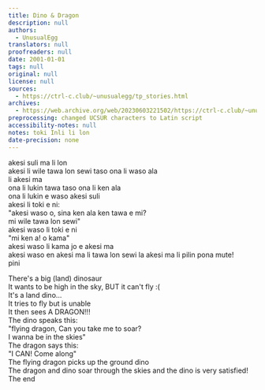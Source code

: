 ```yaml
---
title: Dino & Dragon
description: null
authors:
  - UnusualEgg
translators: null
proofreaders: null
date: 2001-01-01
tags: null
original: null
license: null
sources:
  - https://ctrl-c.club/~unusualegg/tp_stories.html
archives:
  - https://web.archive.org/web/20230603221502/https://ctrl-c.club/~unusualegg/tp_stories.html
preprocessing: changed UCSUR characters to Latin script
accessibility-notes: null
notes: toki Inli li lon
date-precision: none
---
```


akesi suli ma li lon  
akesi li wile tawa lon sewi taso ona li waso ala  
li akesi ma  
ona li lukin tawa taso ona li ken ala  
ona li lukin e waso akesi suli  
akesi li toki e ni:  
"akesi waso o, sina ken ala ken tawa e mi?  
mi wile tawa lon sewi"  
akesi waso li toki e ni  
"mi ken a! o kama"  
akesi waso li kama jo e akesi ma  
akesi waso en akesi ma li tawa lon sewi la akesi ma li pilin pona mute!  
pini

There's a big (land) dinosaur  
It wants to be high in the sky, BUT it can't fly :(  
It's a land dino…  
It tries to fly but is unable  
It then sees A DRAGON!!!  
The dino speaks this:  
"flying dragon, Can you take me to soar?  
I wanna be in the skies"  
The dragon says this:  
"I CAN! Come along"  
The flying dragon picks up the ground dino  
The dragon and dino soar through the skies and the dino is very satisfied!  
The end
